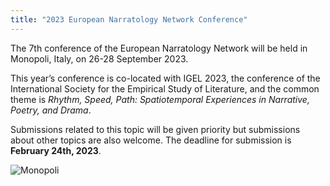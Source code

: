 ```yaml
---
title: "2023 European Narratology Network Conference"
---
```




The 7th conference of the European Narratology Network will be held in Monopoli, Italy, on 26-28 September 2023.

This year’s conference is co-located with IGEL 2023, the conference of the International Society for the Empirical Study of Literature, and the common theme is *Rhythm, Speed, Path: Spatiotemporal Experiences in Narrative, Poetry, and Drama*.

Submissions related to this topic will be given priority but submissions about other topics are also welcome. The deadline for submission is **February 24th, 2023**.

![Monopoli](/monopoli_porto.jpg)
